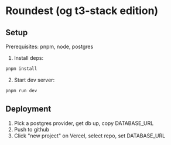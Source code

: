 # Roundest (og t3-stack edition)

## Setup

Prerequisites: pnpm, node, postgres

1. Install deps:

```bash
pnpm install
```

2. Start dev server:

```bash
pnpm run dev
```

## Deployment

1. Pick a postgres provider, get db up, copy DATABASE_URL
2. Push to github
3. Click "new project" on Vercel, select repo, set DATABASE_URL
